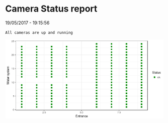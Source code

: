 Camera Status report
================
19/05/2017 - 19:15:56

    All cameras are up and running

![](camreport_files/figure-markdown_github/unnamed-chunk-2-1.png)
